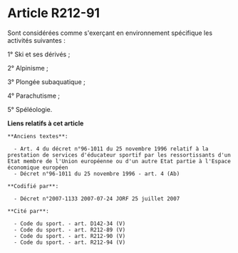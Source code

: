 # Article R212-91

Sont considérées comme s'exerçant en environnement spécifique les activités suivantes :

1° Ski et ses dérivés ;

2° Alpinisme ;

3° Plongée subaquatique ;

4° Parachutisme ;

5° Spéléologie.

**Liens relatifs à cet article**

	**Anciens textes**:

	  - Art. 4 du décret n°96-1011 du 25 novembre 1996 relatif à la prestation de services d'éducateur sportif par les ressortissants d'un Etat membre de l'Union européenne ou d'un autre Etat partie à l'Espace économique européen
	  - Décret n°96-1011 du 25 novembre 1996 - art. 4 (Ab)

	**Codifié par**:

	  - Décret n°2007-1133 2007-07-24 JORF 25 juillet 2007

	**Cité par**:

	  - Code du sport. - art. D142-34 (V)
	  - Code du sport. - art. R212-89 (V)
	  - Code du sport. - art. R212-90 (V)
	  - Code du sport. - art. R212-94 (V)
